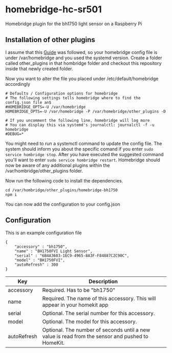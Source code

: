 # homebridge-hc-sr501
Homebridge plugin for the bh1750 light sensor on a Raspberry Pi

## Installation of other plugins

I assume that this [Guide](https://github.com/nfarina/homebridge/wiki/Running-HomeBridge-on-a-Raspberry-Pi) was followed, so your homebridge config file is under /var/homebridge and you used the systemd version. Create a folder called other_plugins in that hombridge folder and checkout this repository inside that newly created folder.

Now you want to alter the file you placed under /etc/default/homebridge accordingly

```
# Defaults / Configuration options for homebridge
# The following settings tells homebridge where to find the config.json file an$
#HOMEBRIDGE_OPTS=-U /var/homebridge
HOMEBRIDGE_OPTS=-U /var/homebridge -P /var/homebridge/other_plugins -D

# If you uncomment the following line, homebridge will log more
# You can display this via systemd's journalctl: journalctl -f -u homebridge
#DEBUG=*
```

You might need to run a systemctl command to update the config file. The system should inform you about the specific comand if you enter ``sudo service hombridge stop``. After you have executed the suggested command you'll want to enter ``sudo service hombridge restart``. Homebridge should now be aware of any additional plugins within the /var/hombridge/other_plugins folder.

Now run the following code to install the dependencies.

```
cd /var/hombridge/other_plugins/homebridge-bh1750
npm i
```

You can now add the configuration to your config.json

## Configuration

This is an example configuration file

```
{
    "accessory" : "bh1750",
    "name" : "BH1750FVI Light Sensor",
    "serial" : "6B4A3603-1EC9-4965-8A3F-F84887C2C90C",
    "model" : "BH1750FVI",
    "autoRefresh" : 300
}
```

| Key           | Description                                                                        |
|---------------|------------------------------------------------------------------------------------|
| accessory     | Required. Has to be "bh1750"                                             |
| name          | Required. The name of this accessory. This will appear in your homekit app         |
| serial         | Optional. The serial number for this accessory. |
| model         | Optional. The model for this accessory. |
| autoRefresh         | Optional. The number of seconds until a new value is read from the sensor and pushed to HomeKit. |
